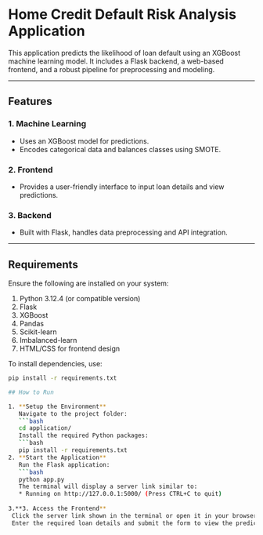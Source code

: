 # Home Credit Default Risk Analysis Application

This application predicts the likelihood of loan default using an XGBoost machine learning model. It includes a Flask backend, a web-based frontend, and a robust pipeline for preprocessing and modeling.


---

## Features

### 1. Machine Learning
- Uses an XGBoost model for predictions.
- Encodes categorical data and balances classes using SMOTE.

### 2. Frontend
- Provides a user-friendly interface to input loan details and view predictions.

### 3. Backend
- Built with Flask, handles data preprocessing and API integration.

---

## Requirements

Ensure the following are installed on your system:

1. Python 3.12.4 (or compatible version)
2. Flask
3. XGBoost
4. Pandas
5. Scikit-learn
6. Imbalanced-learn
7. HTML/CSS for frontend design

To install dependencies, use:
```bash
pip install -r requirements.txt

## How to Run

1. **Setup the Environment**  
   Navigate to the project folder:  
   ```bash
   cd application/
   Install the required Python packages:
   ```bash
   pip install -r requirements.txt
2. **Start the Application**
   Run the Flask application:
   ```bash
   python app.py
   The terminal will display a server link similar to:
   * Running on http://127.0.0.1:5000/ (Press CTRL+C to quit)
   
3.**3. Access the Frontend**
 Click the server link shown in the terminal or open it in your browser.
 Enter the required loan details and submit the form to view the prediction results.






